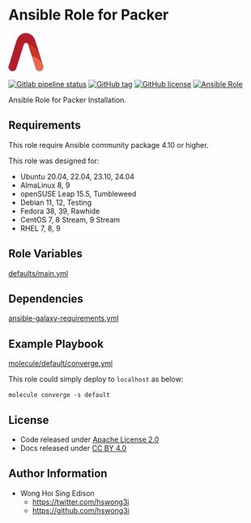 # Ansible Role for Packer

<a href="https://alvistack.com" title="AlviStack" target="_blank"><img src="/alvistack.svg" height="75" alt="AlviStack"></a>

[![Gitlab pipeline status](https://img.shields.io/gitlab/pipeline/alvistack/ansible-role-packer/master)](https://gitlab.com/alvistack/ansible-role-packer/-/pipelines)
[![GitHub tag](https://img.shields.io/github/tag/alvistack/ansible-role-packer.svg)](https://github.com/alvistack/ansible-role-packer/tags)
[![GitHub license](https://img.shields.io/github/license/alvistack/ansible-role-packer.svg)](https://github.com/alvistack/ansible-role-packer/blob/master/LICENSE)
[![Ansible Role](https://img.shields.io/badge/galaxy-alvistack.packer-blue.svg)](https://galaxy.ansible.com/alvistack/packer)

Ansible Role for Packer Installation.

## Requirements

This role require Ansible community package 4.10 or higher.

This role was designed for:

-   Ubuntu 20.04, 22.04, 23.10, 24.04
-   AlmaLinux 8, 9
-   openSUSE Leap 15.5, Tumbleweed
-   Debian 11, 12, Testing
-   Fedora 38, 39, Rawhide
-   CentOS 7, 8 Stream, 9 Stream
-   RHEL 7, 8, 9

## Role Variables

[defaults/main.yml](defaults/main.yml)

## Dependencies

[ansible-galaxy-requirements.yml](ansible-galaxy-requirements.yml)

## Example Playbook

[molecule/default/converge.yml](molecule/default/converge.yml)

This role could simply deploy to `localhost` as below:

    molecule converge -s default

## License

-   Code released under [Apache License 2.0](LICENSE)
-   Docs released under [CC BY 4.0](http://creativecommons.org/licenses/by/4.0/)

## Author Information

-   Wong Hoi Sing Edison
    -   <https://twitter.com/hswong3i>
    -   <https://github.com/hswong3i>
